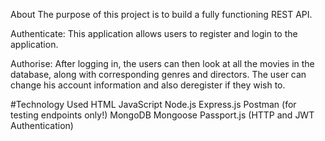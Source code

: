 About
The purpose of this project is to build a fully functioning REST API. 

Authenticate:
This application allows users to register and login to the application. 

Authorise:
After logging in, the users can then look at all the movies in the database, along with corresponding genres and directors. The user can change his account information and also deregister if they wish to. 

#Technology Used
HTML
JavaScript
Node.js
Express.js
Postman (for testing endpoints only!)
MongoDB
Mongoose
Passport.js (HTTP and JWT Authentication)
